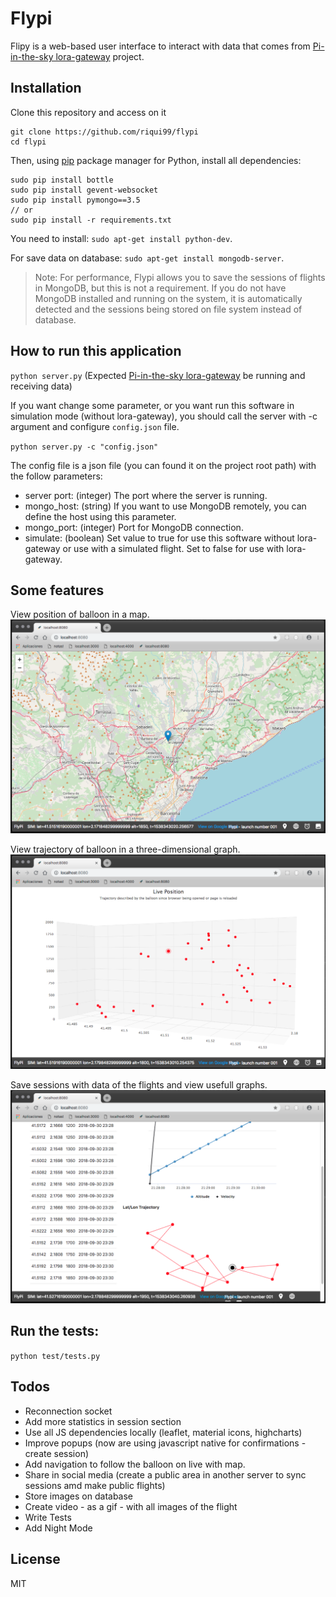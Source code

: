 # Flypi


Flipy is a web-based user interface to interact with data that comes from [Pi-in-the-sky lora-gateway](https://github.com/PiInTheSky/lora-gateway) project.


## Installation

Clone this repository and access on it
```
git clone https://github.com/riqui99/flypi
cd flypi
```

Then, using [pip](https://pip.pypa.io/en/stable/installing/) package manager for Python, install all dependencies:

```
sudo pip install bottle
sudo pip install gevent-websocket
sudo pip install pymongo==3.5
// or
sudo pip install -r requirements.txt
```

You need to install: `sudo apt-get install python-dev`.

For save data on database: `sudo apt-get install mongodb-server`.

>Note: For performance, Flypi allows you to save the sessions of flights in MongoDB, but this is not a requirement. If you do not have MongoDB installed and running on the system, it is automatically detected and the sessions being stored on file system instead of database.


## How to run this application

`python server.py` (Expected [Pi-in-the-sky lora-gateway](https://github.com/PiInTheSky/lora-gateway) be running and receiving data)

If you want change some parameter, or you want run this software in simulation mode (without lora-gateway), you should call the server with -c argument and configure `config.json` file.

`python server.py -c "config.json"`

The config file is a json file (you can found it on the project root path) with the follow parameters:
  - server port: (integer) The port where the server is running.
  - mongo_host: (string) If you want to use MongoDB remotely, you can define the host using this parameter.
  - mongo_port: (integer) Port for MongoDB connection.
  - simulate: (boolean) Set value to true for use this software without lora-gateway or use with a simulated flight. Set to false for use with lora-gateway.


## Some features
View position of balloon in a map.
![map_view](doc-assets/map_view.png)


View trajectory of balloon in a three-dimensional graph.
![graph_view](doc-assets/graph_view.png)


Save sessions with data of the flights and view usefull graphs.
![session_view](doc-assets/session_view.png)


## Run the tests:
`python test/tests.py`


## Todos

 - Reconnection socket
 - Add more statistics in session section
 - Use all JS dependencies locally (leaflet, material icons, highcharts)
 - Improve popups (now are using javascript native for confirmations - create session)
 - Add navigation to follow the balloon on live with map.
 - Share in social media (create a public area in another server to sync sessions amd make public flights)
 - Store images on database
 - Create video - as a gif - with all images of the flight
 - Write Tests
 - Add Night Mode

License
----

MIT